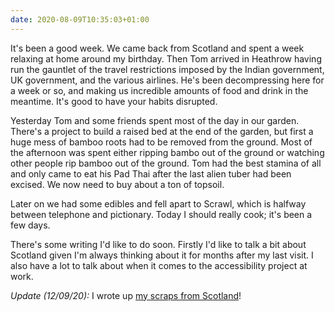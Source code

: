 ```yaml
---
date: 2020-08-09T10:35:03+01:00
---
```


It's been a good week. We came back from Scotland and spent a week relaxing at home around my birthday. Then Tom arrived in Heathrow having run the gauntlet of the travel restrictions imposed by the Indian government, UK government, and the various airlines. He's been decompressing here for a week or so, and making us incredible amounts of food and drink in the meantime. It's good to have your habits disrupted.

Yesterday Tom and some friends spent most of the day in our garden. There's a project to build a raised bed at the end of the garden, but first a huge mess of bamboo roots had to be removed from the ground. Most of the afternoon was spent either ripping bambo out of the ground or watching other people rip bamboo out of the ground. Tom had the best stamina of all and only came to eat his Pad Thai after the last alien tuber had been excised. We now need to buy about a ton of topsoil.

Later on we had some edibles and fell apart to Scrawl, which is halfway between telephone and pictionary. Today I should really cook; it's been a few days.

There's some writing I'd like to do soon. Firstly I'd like to talk a bit about Scotland given I'm always thinking about it for months after my last visit. I also have a lot to talk about when it comes to the accessibility project at work.

*Update (12/09/20):* I wrote up [my scraps from Scotland](/post/2020-08-12-mull-scraps/)!
